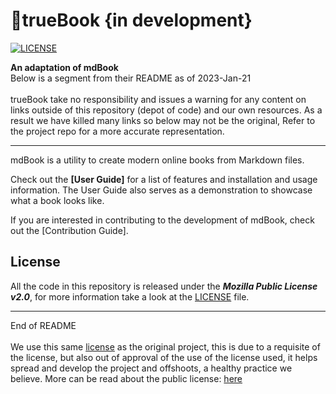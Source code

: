 # 📘trueBook {in development}

[![LICENSE](https://img.shields.io/github/license/rust-lang/mdBook.svg)](LICENSE)

<p> <b> An adaptation of mdBook </b><br>
Below is a segment from their README as of 2023-Jan-21 <br> <br>
trueBook take no responsibility and issues a warning for any content on links outside of this repository (depot of code) and our own resources.
As a result we have killed many links so below may not be the original, Refer to the project repo for a more accurate representation.
</p>

---
<p>
mdBook is a utility to create modern online books from Markdown files.

Check out the **[User Guide]** for a list of features and installation and usage information.
The User Guide also serves as a demonstration to showcase what a book looks like.

If you are interested in contributing to the development of mdBook, check out the [Contribution Guide].

## License

All the code in this repository is released under the ***Mozilla Public License v2.0***, for more information take a look at the [LICENSE] file.

---
End of README 
<br><br>
We use this same [license] as the original project, this is due to a requisite of the license, but also out of approval of the use of the license used,
 it helps spread and develop the project and offshoots, a healthy practice we believe. More can be read about the public license: [here]

[here]: https://GitHub.com/ElderShaun/trueBook/blob/master/LICENSE
[license]: https://GitHub.com/ElderShaun/trueBook/blob/master/LICENSE 
